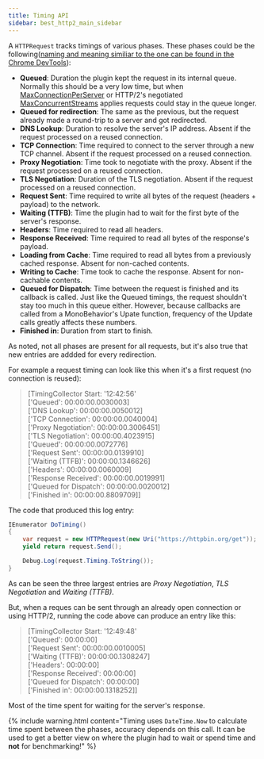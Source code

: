 ```yaml
---
title: Timing API
sidebar: best_http2_main_sidebar
---
```


A `HTTPRequest` tracks timings of various phases. These phases could be the following([naming and meaning similiar to the one can be found in the Chrome DevTools](https://developers.google.com/web/tools/chrome-devtools/network/reference?#timing-explanation)):

- **Queued**: Duration the plugin kept the request in its internal queue. Normally this should be a very low time, but when [MaxConnectionPerServer](../../global_topics/GlobalSettings.md) or HTTP/2's negotiated [MaxConcurrentStreams](../../global_topics/HTTP2.md#settings) applies requests could stay in the queue longer.
- **Queued for redirection**: The same as the previous, but the request already made a round-trip to a server and got redirected.
- **DNS Lookup**: Duration to resolve the server's IP address. Absent if the request processed on a reused connection.
- **TCP Connection**: Time required to connect to the server through a new TCP channel. Absent if the request processed on a reused connection.
- **Proxy Negotiation**: Time took to negotiate with the proxy. Absent if the request processed on a reused connection.
- **TLS Negotiation**: Duration of the TLS negotiation. Absent if the request processed on a reused connection.
- **Request Sent**: Time required to write all bytes of the request (headers + payload) to the network.
- **Waiting (TTFB)**: Time the plugin had to wait for the first byte of the server's response.
- **Headers**: Time required to read all headers.
- **Response Received**: Time required to read all bytes of the response's payload.
- **Loading from Cache**: Time required to read all bytes from a previously cached response. Absent for non-cached contents.
- **Writing to Cache**: Time took to cache the response. Absent for non-cachable contents.
- **Queued for Dispatch**: Time between the request is finished and its callback is called. Just like the Queued timings, the request shouldn't stay too much in this queue either. However, because callbacks are called from a MonoBehavior's Upate function, frequency of the Update calls greatly affects these numbers.
- **Finished in**: Duration from start to finish.

As noted, not all phases are present for all requests, but it's also true that new entries are addded for every redirection.

For example a request timing can look like this when it's a first request (no connection is reused):

> [TimingCollector Start: '12:42:56' </br>['Queued': 00:00:00.0030003]</br>['DNS Lookup': 00:00:00.0050012]</br>['TCP Connection': 00:00:00.0040004]</br>['Proxy Negotiation': 00:00:00.3006451]</br>['TLS Negotiation': 00:00:00.4023915]</br>['Queued': 00:00:00.0072776]</br>['Request Sent': 00:00:00.0139910]</br>['Waiting (TTFB)': 00:00:00.1346626]</br>['Headers': 00:00:00.0060009]</br>['Response Received': 00:00:00.0019991]</br>['Queued for Dispatch': 00:00:00.0020012]</br>['Finished in': 00:00:00.8809709]]


The code that produced this log entry:
```csharp
IEnumerator DoTiming()
{
    var request = new HTTPRequest(new Uri("https://httpbin.org/get"));
    yield return request.Send();

    Debug.Log(request.Timing.ToString());
}
```

As can be seen the three largest entries are *Proxy Negotiation*, *TLS Negotiation* and *Waiting (TTFB)*.

But, when a reques can be sent through an already open connection or using HTTP/2, running the code above can produce an entry like this:

>[TimingCollector Start: '12:49:48' </br>['Queued': 00:00:00]</br>['Request Sent': 00:00:00.0010005]</br>['Waiting (TTFB)': 00:00:00.1308247]</br>['Headers': 00:00:00]</br>['Response Received': 00:00:00]</br>['Queued for Dispatch': 00:00:00]</br>['Finished in': 00:00:00.1318252]]

Most of the time spent for waiting for the server's response.

{% include warning.html content="Timing uses `DateTime.Now` to calculate time spent between the phases, accuracy depends on this call. It can be used to get a better view on where the plugin had to wait or spend time and **not** for benchmarking!" %}
	